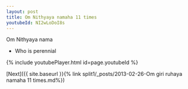 ```yaml
---
layout: post
title: Om Nithyaya namaha 11 times
youtubeId: NI2wLoDoI8s
---
```

 
 
Om Nithyaya nama 
 
 -  Who is perennial 
 
  
 
  
 
 
 
 
 
 


{% include youtubePlayer.html id=page.youtubeId %}
 
[Next]({{ site.baseurl }}{% link  split1/_posts/2013-02-26-Om giri ruhaya namaha 11 times.md%})
 
